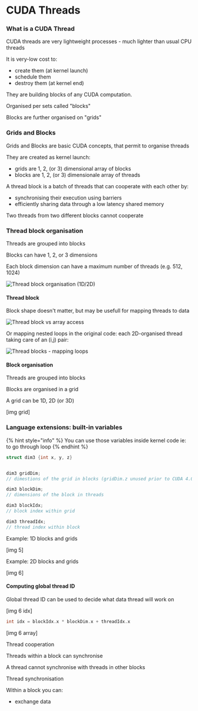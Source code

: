 # CUDA Threads

### What is a CUDA Thread

CUDA threads are very lightweight processes - much lighter than usual CPU threads

It is very-low cost to:

* create them \(at kernel launch\)
* schedule them
* destroy them \(at kernel end\)

They are building blocks of any CUDA computation.

Organised per sets called "blocks"

Blocks are further organised on "grids"



### Grids and Blocks

Grids and Blocks are basic CUDA concepts, that permit to organise threads

They are created as kernel launch:

* grids are 1, 2, \(or 3\) dimensional array of blocks
* blocks are 1, 2, \(or 3\) dimensionale array of threads

A thread block is a batch of threads that can cooperate with each other by:

* synchronising their execution using barriers
* efficiently sharing data through a low latency shared memory

Two threads from two different blocks cannot cooperate



### Thread block organisation

Threads are grouped into blocks

Blocks can have 1, 2, or 3 dimensions

Each block dimension can have a maximum number of threads \(e.g. 512, 1024\)

![Thread block organisation \(1D/2D\)](../.gitbook/assets/thread_block_organisation.jpeg)



#### Thread block

Block shape doesn't matter, but may be usefull for mapping threads to data

![Thread block vs array access](../.gitbook/assets/thread_block_array.jpeg)



Or mapping nested loops in the original code: each 2D-organised thread taking care of an \(i,j\) pair:

![Thread blocks - mapping loops](../.gitbook/assets/thread_block_loop.jpeg)



#### Block organisation

Threads are grouped into blocks

Blocks are organised in a grid

A grid can be 1D, 2D \(or 3D\)

\[img grid\]



### Language extensions: built-in variables

{% hint style="info" %}
You can use those variables inside kernel code ie: to go through loop 
{% endhint %}

```c
struct dim3 {int x, y, z}


dim3 gridDim;
// dimestions of the grid in blocks (gridDim.z unused prior to CUDA 4.0)

dim3 blockDim;
// dimensions of the block in threads

dim3 blockIdx;
// block index within grid

dim3 threadIdx;
// thread index within block
```

Example: 1D blocks and grids

\[img 5\]

Example: 2D blocks and grids

\[img 6\]



#### Computing global thread ID

Global thread ID can be used to decide what data thread will work on

\[img 6 idx\]



```c
int idx = blockIdx.x * blockDim.x + threadIdx.x
```



\[img 6 array\]



Thread cooperation



Threads within a block can synchronise

A thread cannot synchronise with threads in other blocks



Thread synchronisation

Within a block you can:

* exchange data 









